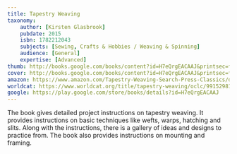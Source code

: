 ```yaml
---
title: Tapestry Weaving
taxonomy:
	author: [Kirsten Glasbrook]
	pubdate: 2015
	isbn: 1782212043
	subjects: [Sewing, Crafts & Hobbies / Weaving & Spinning]
	audience: [General]
	expertise: [Advanced]
thumb: http://books.google.com/books/content?id=H7eQrgEACAAJ&printsec=frontcover&img=1&zoom=1&imgtk=AFLRE71kDux12Zu8Gi9pSb1co6VTikzjug-QuZvz3FvCMozuQWtYI78U8Yjs1chIcBahcG1TIFLmLVkw_n_J7E_VEL3GeB94MTPF47neaHcQsASPTKR0BuEXKQGpJfw0Rp81EUZLgfc6&source=gbs_api
cover: http://books.google.com/books/content?id=H7eQrgEACAAJ&printsec=frontcover&img=1&zoom=1&imgtk=AFLRE71kDux12Zu8Gi9pSb1co6VTikzjug-QuZvz3FvCMozuQWtYI78U8Yjs1chIcBahcG1TIFLmLVkw_n_J7E_VEL3GeB94MTPF47neaHcQsASPTKR0BuEXKQGpJfw0Rp81EUZLgfc6&source=gbs_api
amazon: https://www.amazon.com/Tapestry-Weaving-Search-Press-Classics/dp/1782212043/ref=sr_1_1?keywords=Tapestry+weaving&qid=1570113639&s=gateway&sr=8-1
worldcat: https://www.worldcat.org/title/tapestry-weaving/oclc/991529810&referer=brief_results
google: https://play.google.com/store/books/details?id=H7eQrgEACAAJ
---
```

The book gives detailed project instructions on tapestry weaving. It provides instructions on basic techniques like wefts, warps, hatching and slits. Along with the instructions, there is a gallery of ideas and designs to practice from. The book also provides instructions on mounting and framing.